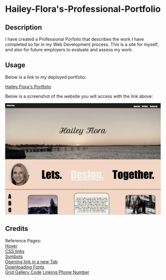 # Hailey-Flora's-Professional-Portfolio

## Description

I have created a Professional Porfolio that describes the work I have completed so far in my Web Development process. This is a site for myself, and also for future employers to evaluate and assess my work.

## Usage

Below is a link to my deployed portfolio:

<a href="">Hailey Flora's Portfolio</a>

Below is a screenshot of the website you will access with the link above:

![Alt text](./css/images/Portfolio-preview.png?raw=true "Screen-Shot")

## Credits

Reference Pages: <br>
<a href="https://www.w3schools.com/cssref/tryit.php?filename=trycss_sel_hover"> Hover</a> <br>
<a href="https://www.w3schools.com/css/css_link.asp"> CSS links </a> <br>
<a href="https://uxwing.com/"> Symbols</a> <br>
<a href="https://www.freecodecamp.org/learn/2022/responsive-web-design#learn-basic-css-by-building-a-cafe-menu"> Opening link in a new Tab</a> <br>
<a href="https://fonts.google.com/"> Downloading Fonts</a> <br>
<a href="https://www.freecodecamp.org/news/how-to-create-an-image-gallery-with-css-grid-e0f0fd666a5c/"> Grid Gallery Code</a>
<a href="https://www.elegantthemes.com/blog/wordpress/call-link-html-phone-number"> Linking Phone Number</a>